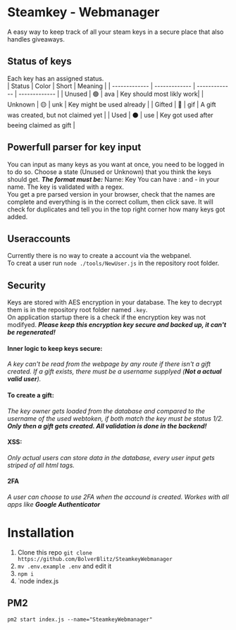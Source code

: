 # Steamkey - Webmanager
 A easy way to keep track of all your steam keys in a secure place that also handles giveaways.

## Status of keys
 Each key has an assigned status.  
 | Status | Color  | Short | Meaning |
| ------------- | ------------- | ------------- | ------------- |
| Unused | 🟢  | ava | Key should most likly work|
| Unknown | 🟡  | unk | Key might be used already |
| Gifted | 🔵  | gif | A gift was created, but not claimed yet |
| Used | ⚫️  | use | Key got used after beeing claimed as gift |

## Powerfull parser for key input
You can input as many keys as you want at once, you need to be logged in to do so. Choose a state (Unused or Unknown) that you think the keys should get.
***The format must be:***
Name: Key
You can have : and - in your name. The key is validated with a regex.  
You get a pre parsed version in your browser, check that the names are complete and everything is in the correct collum, then click save.
It will check for duplicates and tell you in the top right corner how many keys got added.

## Useraccounts
Currently there is no way to create a account via the webpanel.  
To creat a user run `node ./tools/NewUser.js` in the repository root folder.

## Security
Keys are stored with AES encryption in your database. The key to decrypt them is in the repository root folder named `.key`.  
On application startup there is a check if the encryption key was not modifyed.
***Please keep this encryption key secure and backed up, it can't be regenerated!***
#### Inner logic to keep keys secure:
*A key can't be read from the webpage by any route if there isn't a gift created. If a gift exists, there must be a username supplyed (***Not a actual valid user***).*  
#### To create a gift:
*The key owner gets loaded from the database and compared to the username of the used webtoken, if both match the key must be status 1/2.*  
***Only then a gift gets created. All validation is done in the backend!***
#### XSS:
*Only actual users can store data in the database, every user input gets striped of all html tags.*
#### 2FA
*A user can choose to use 2FA when the accound is created. Workes with all apps like ***Google Authenticator****

# Installation
1. Clone this repo `git clone https://github.com/BolverBlitz/SteamkeyWebmanager`
2. `mv .env.example .env` and edit it
3. `npm i`
4. `node index.js

## PM2
`pm2 start index.js --name="SteamkeyWebmanager"`